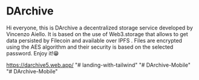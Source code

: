 # DArchive

Hi everyone, this is DArchive a decentralized storage service developed by Vincenzo Aiello. It is based on the use of Web3.storage that allows to get data persisted by Filecoin and available over  IPFS . Files are encrypted using the AES algorithm and their security is based on the selected password.
Enjoy it!😁

https://darchive5.web.app/
"# landing-with-tailwind" 
"# DArchive-Mobile" 
"# DArchive-Mobile" 
